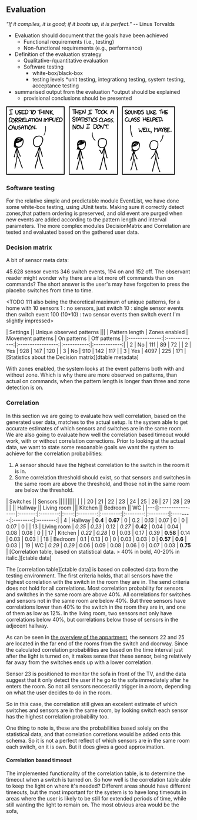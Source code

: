 
## Evaluation

_"If it compiles, it is good; if it boots up, it is perfect."_ -- Linus Torvalds

* Evaluation should document that the goals have been achieved
	* Functional requirements (i.e., testing)
	* Non-functional requirements (e.g., performance)
* Definition of the evaluation strategy
	* Qualitative-/quantitative evaluation
	* Software testing
		* white-box/black-box
		* testing levels
			*unit testing, integrationg testing, system testing, acceptance testing
* summarised output from the evaluation
	*output should be explained
	* provisional conclusions should be presented
	

![XKCD Correlation][correlation]

[correlation]:figures/correlation.png "Correlation"


### Software testing

For the relative simple and predictable module EventList, we have done some white-box testing, using JUnit tests. Making sure it correctly detect zones,that pattern ordering is preserved, and old event are purged when new events are added according to the pattern length and interval parameters. The more complex modules DecisionMatrix and Correlation are tested and evaluated based on the gathered user data.

### Decision matrix

A bit of sensor meta data:

45.628 sensor events
346 switch events, 194 on and 152 off. The observant reader might wonder why there are a lot more off commands than on commands? The short answer is the user's may have forgotten to press the placebo switches from time to time.


<TODO 111 also being the theoretical maximum of unique patterns, for a home with 10 sensors
1  : no sensors, just switch
10 : single sensor events then switch event
100 (10*10) : two sensor events then switch event
I'm slightly impressed>

| Settings                      || Unique observed patterns                     |||
| Pattern length | Zones enabled | Movement patterns | On patterns | Off patterns |
|:--------------:|:-------------:|:-----------------:|:-----------:|:------------:|
| 2              | No            | 111               | 89          | 72           |
| 2              | Yes           | 928               | 147         | 120          |
| 3              | No            | 910               | 142         | 117          |
| 3              | Yes           | 4097              | 225         | 171          |
[Statistics about the Decision matrix][dtable metadata]

With zones enabled, the system looks at the event patterns both with and without zone. Which is why there are more observed on patterns, than actual on commands, when the pattern length is longer than three and zone detection is on. 

<TODO vi skal nok lige snakke lidt om hvad vi kan og vil konkludere baseret paa decision matrix>

### Correlation

In this section we are going to evaluate how well correlation, based on the generated user data, matches to the actual setup. Is the system able to get accurate estimates of which sensors and switches are in the same room. We are also going to evaluate how well the correlation based timeout would work, with or without correlation corrections. Prior to looking at the actual data, we want to state some resoanable goals we want the system to achieve for the correlation probabilities:

1. A sensor should have the highest correlation to the switch in the room it is in.
2. Some correlation threshold should exist, so that sensors and switches in the same room are above the threshold, and those not in the same room are below the threshold.

| Switches             || Sensors                                                                                       ||||||||||
|  	 |                  | 20      | 21       | 22   | 23       | 24       | 25       | 26       | 27       | 28       | 29       |
|                      || Hallway           || Living room              ||| Kitchen            || Bedroom            || WC       |
|---:|:-----------------|:-------:|:--------:|:----:|:--------:|:--------:|:--------:|:--------:|:--------:|:--------:|:--------:|
| 4  |	Hallway         | **0.4** | **0.67** | 0    | 0.2      | 0.13     | 0.07     | 0        | 0        | 0.07     | 0        |
| 13 |	Living room     | *0.35*  | *0.23*   | 0.12 | *0.27*   | **0.42** | 0.04     | 0.04     | 0.08     | 0.08     | 0        |
| 17 |	Kitchen         | *0.22*  | *0.28*   | 0    | 0.03     | 0.17     | *0.39*   | **0.58** | 0.14     | 0.03     | 0.03     |
| 18 |	Bedroom         | 0.1     | 0.13     | 0    | 0        | 0.03     | 0.03     | 0        | **0.57** | **0.6**  | 0.03     |
| 19 |	WC              | *0.29*  | *0.29*   | 0.06	| 0.09     | 0.08     | 0.06     | 0        | 0.07     | 0.03     | **0.75** |
[Correlation table, based on statistical data. > 40% in bold, 40-20% in italic.][ctable data] 

The [correlation table][ctable data] is based on collected data from the testing environment. The first criteria holds, that all sensors have the highest correlation with the switch in the room they are in. 
The send criteria does not hold for all correlations. Most correlation probability for sensors and switches in the same room are above 40%. All correlations for switches and sensors not in the same room are below 40%. But three sensors have correlations lower than 40% to the switch in the room they are in, and one of them as low as 12%. In the living room, two sensors not only have correlations below 40%, but correlations below those of sensors in the adjecent hallway. 

As can be seen in [the overview of the appartment](#Hellebaekgade), the sensors 22 and 25 are located in the far end of the rooms from the switch and doorway. Since the calculated correlation probabilities are based on the time interval just after the light is turned on, it makes sense that these sensor, being relatively far away from the switches ends up with a lower correlation. 

[Hellebaekgade]: figures/hellebaekgade3.png "Hellebaekgade image"

Sensor 23 is positioned to monitor the sofa in front of the TV, and the data suggest that it only detect the user if he go to the sofa immediately after he enters the room. So not all sensors neccesarily trigger in a room, depending on what the user decides to do in the room. 

So in this case, the correlation still gives an excelent estimate of which switches and sensors are in the same room, by looking switch each sensor has the highest correlation probability too. 

One thing to note is, these are the probabilities based solely on the statistical data, and that correlation corretions would be added onto this schema. So it is not a perfect reflect of which sensors are in the same room each switch, on it is own. But it does gives a good approximation.

#### Correlation based timeout

The implemented functionality of the correlation table, is to determine the timeout when a switch is turned on. So how well is the correlation table able to keep the light on where it's needed? Different areas should have different timeouts, but the most important for the system is to have long timeouts in areas where the user is likely to be still for extended periods of time, while still wanting the light to remain on. The most obvious area would be the sofa, 

